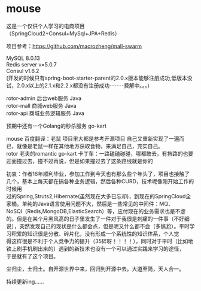 # mouse
这是一个仅供个人学习的电商项目（SpringCloud2+Consul+MySql+JPA+Redis）  

项目参考：https://github.com/macrozheng/mall-swarm



MySQL  8.0.13  
Redis server v=5.0.7  
Consul v1.6.2   
(开发的时候只有spring-boot-starter-parent的2.0.x版本能够注册成功,低版本没试，2.0.x以上的2.1.x和2.2.x都没有注册成功------费解中。。。)    

 
rotor-admin  后台web服务       Java  
rotor-mall   商城web服务       Java  
rotor-api    商城业务逻辑服务   Java  

预期中还有一个Golang的秒杀服务 go-kart    

 

mouse    百度翻译：老鼠 项目里大都是参考开源项目 自己又重新实现了一遍而已，就像是老鼠一样在其他地方获取食物，来满足自己，充实自己。  
rotor    老夫的romantic
go-kart  卡丁车：一路磕磕碰碰，哪都敢去，有挡路的也要迎面撞过去，撞不过再说，但是如果撞过去了这条路线就是你的  


初衷：作者16年顺利毕业，参加工作到今天也有那么些个年头了，项目也接触了几个，基本上每天都在搞各种业务逻辑，然后各种CURD，技术呢像刚开始工作的时候用  
     过的Spring,Struts2,Hibernate(虽然现在大多已忘却)，到现在的SpringCloud全家桶。单纯的Java语言使用问题不大，然后是一些常见的中间件：MQ、    
     NoSQl（Redis,MongoDB,ElasticSearch）等，应付现在的业务需求也是不虚的。但是在某个月黑风高的日子里发生了一件对于我很是刺痛的一件事（不好细  
     说），突然发现自己的现状是什么都会点，但是呢又什么都不会（多尴尬）。平时学习积累的知识很是分散、碎片化，没有形成一个系统性的知识体系，个人觉  
     得这样很是不利于个人竞争力的提升（35碎呀！！！！），同时对于平时（比如地铁上刷手机刷出来的）遇到的新技术也没有一个可以通过实践来学习的途径，  
     于是就有了这个项目。
     
     




尘归尘，土归土。自开源世界中来，回归到开源中去。大道至简，天人合一。  


持续更新ing......  

